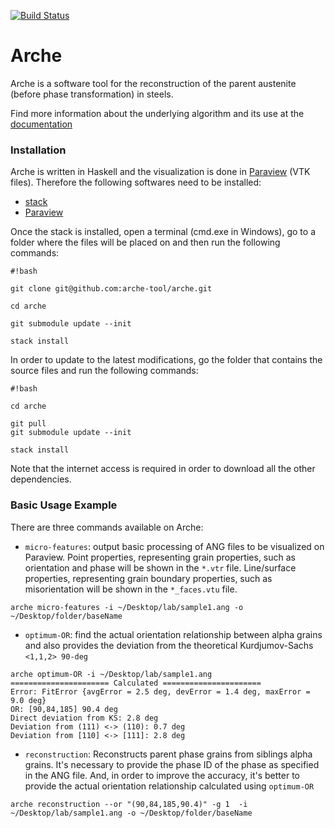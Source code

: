 [![Build Status](https://travis-ci.org/arche-tool/arche.svg?branch=master)](https://travis-ci.org/arche-tool/arche)

# Arche #

Arche is a software tool for the reconstruction of the parent austenite (before phase transformation) in steels.

Find more information about the underlying algorithm and its use at the [documentation](https://arche-tool.github.io/arche/)

### Installation ###

Arche is written in Haskell and the visualization is done in [Paraview](http://www.paraview.org/) (VTK files). Therefore the following softwares need to be installed:

* [stack](http://docs.haskellstack.org/en/stable/install_and_upgrade/#installupgrade)
* [Paraview](http://www.paraview.org/download/)

Once the stack is installed, open a terminal (cmd.exe in Windows), go to a folder where the files will be placed on and then run the following commands:

```
#!bash

git clone git@github.com:arche-tool/arche.git

cd arche

git submodule update --init

stack install

```

In order to update to the latest modifications, go the folder that contains the source files and run the following commands:

```
#!bash

cd arche

git pull
git submodule update --init

stack install

```

Note that the internet access is required in order to download all the other dependencies.


### Basic Usage Example ###

There are three commands available on Arche:

- `micro-features`: output basic processing of ANG files to be visualized on Paraview. Point properties, representing grain properties, such as orientation and phase will be shown in the `*.vtr` file. Line/surface properties, representing grain boundary properties, such as misorientation will be shown in the `*_faces.vtu` file.
```
arche micro-features -i ~/Desktop/lab/sample1.ang -o ~/Desktop/folder/baseName
```

- `optimum-OR`: find the actual orientation relationship between alpha grains and also provides the deviation from the theoretical Kurdjumov-Sachs `<1,1,2> 90-deg`
```
arche optimum-OR -i ~/Desktop/lab/sample1.ang
====================== Calculated ======================
Error: FitError {avgError = 2.5 deg, devError = 1.4 deg, maxError = 9.0 deg}
OR: [90,84,185] 90.4 deg
Direct deviation from KS: 2.8 deg
Deviation from (111) <-> (110): 0.7 deg
Deviation from [110] <-> [111]: 2.8 deg
```

- `reconstruction`: Reconstructs parent phase grains from siblings alpha grains. It's necessary to provide the phase ID of the phase as specified in the ANG file. And, in order to improve the accuracy, it's better to provide the actual orientation relationship calculated using `optimum-OR`
```
arche reconstruction --or "(90,84,185,90.4)" -g 1  -i ~/Desktop/lab/sample1.ang -o ~/Desktop/folder/baseName
```
